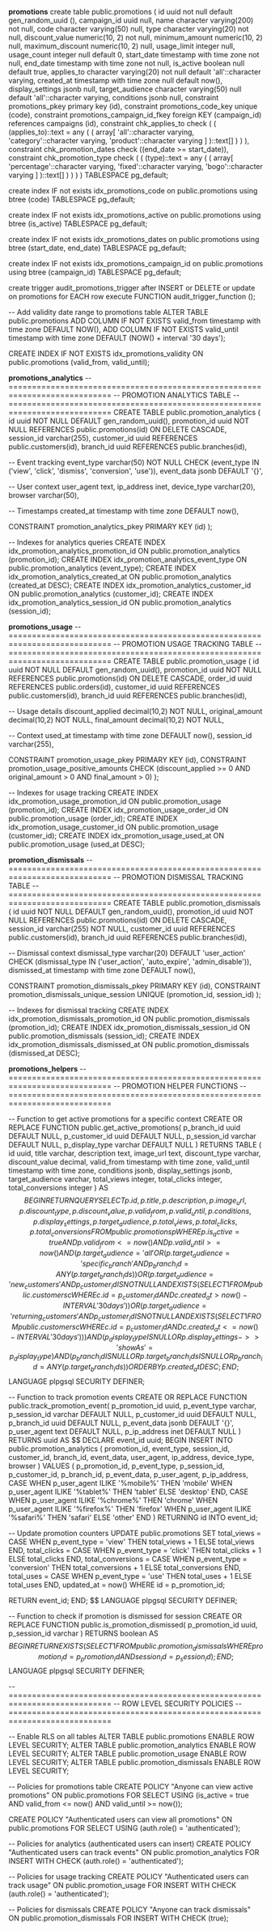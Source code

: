 **promotions**
create table public.promotions (
  id uuid not null default gen_random_uuid (),
  campaign_id uuid null,
  name character varying(200) not null,
  code character varying(50) null,
  type character varying(20) not null,
  discount_value numeric(10, 2) not null,
  minimum_amount numeric(10, 2) null,
  maximum_discount numeric(10, 2) null,
  usage_limit integer null,
  usage_count integer null default 0,
  start_date timestamp with time zone not null,
  end_date timestamp with time zone not null,
  is_active boolean null default true,
  applies_to character varying(20) not null default 'all'::character varying,
  created_at timestamp with time zone null default now(),
  display_settings jsonb null,
  target_audience character varying(50) null default 'all'::character varying,
  conditions jsonb null,
  constraint promotions_pkey primary key (id),
  constraint promotions_code_key unique (code),
  constraint promotions_campaign_id_fkey foreign KEY (campaign_id) references campaigns (id),
  constraint chk_applies_to check (
    (
      (applies_to)::text = any (
        (
          array[
            'all'::character varying,
            'category'::character varying,
            'product'::character varying
          ]
        )::text[]
      )
    )
  ),
  constraint chk_promotion_dates check ((end_date >= start_date)),
  constraint chk_promotion_type check (
    (
      (type)::text = any (
        (
          array[
            'percentage'::character varying,
            'fixed'::character varying,
            'bogo'::character varying
          ]
        )::text[]
      )
    )
  )
) TABLESPACE pg_default;

create index IF not exists idx_promotions_code on public.promotions using btree (code) TABLESPACE pg_default;

create index IF not exists idx_promotions_active on public.promotions using btree (is_active) TABLESPACE pg_default;

create index IF not exists idx_promotions_dates on public.promotions using btree (start_date, end_date) TABLESPACE pg_default;

create index IF not exists idx_promotions_campaign_id on public.promotions using btree (campaign_id) TABLESPACE pg_default;

create trigger audit_promotions_trigger
after INSERT
or DELETE
or
update on promotions for EACH row
execute FUNCTION audit_trigger_function ();

-- Add validity date range to promotions table
ALTER TABLE public.promotions
ADD COLUMN IF NOT EXISTS valid_from timestamp with time zone DEFAULT NOW(),
ADD COLUMN IF NOT EXISTS valid_until timestamp with time zone DEFAULT (NOW() + interval '30 days');

CREATE INDEX IF NOT EXISTS idx_promotions_validity
ON public.promotions (valid_from, valid_until);

**promotions_analytics**
-- ============================================================================
-- PROMOTION ANALYTICS TABLE
-- ============================================================================
CREATE TABLE public.promotion_analytics (
  id uuid NOT NULL DEFAULT gen_random_uuid(),
  promotion_id uuid NOT NULL REFERENCES public.promotions(id) ON DELETE CASCADE,
  session_id varchar(255),
  customer_id uuid REFERENCES public.customers(id),
  branch_id uuid REFERENCES public.branches(id),
  
  -- Event tracking
  event_type varchar(50) NOT NULL CHECK (event_type IN ('view', 'click', 'dismiss', 'conversion', 'use')),
  event_data jsonb DEFAULT '{}',
  
  -- User context
  user_agent text,
  ip_address inet,
  device_type varchar(20),
  browser varchar(50),
  
  -- Timestamps
  created_at timestamp with time zone DEFAULT now(),
  
  CONSTRAINT promotion_analytics_pkey PRIMARY KEY (id)
);

-- Indexes for analytics queries
CREATE INDEX idx_promotion_analytics_promotion_id ON public.promotion_analytics (promotion_id);
CREATE INDEX idx_promotion_analytics_event_type ON public.promotion_analytics (event_type);
CREATE INDEX idx_promotion_analytics_created_at ON public.promotion_analytics (created_at DESC);
CREATE INDEX idx_promotion_analytics_customer_id ON public.promotion_analytics (customer_id);
CREATE INDEX idx_promotion_analytics_session_id ON public.promotion_analytics (session_id);

**promotions_usage**
-- ============================================================================
-- PROMOTION USAGE TRACKING TABLE
-- ============================================================================
CREATE TABLE public.promotion_usage (
  id uuid NOT NULL DEFAULT gen_random_uuid(),
  promotion_id uuid NOT NULL REFERENCES public.promotions(id) ON DELETE CASCADE,
  order_id uuid REFERENCES public.orders(id),
  customer_id uuid REFERENCES public.customers(id),
  branch_id uuid REFERENCES public.branches(id),
  
  -- Usage details
  discount_applied decimal(10,2) NOT NULL,
  original_amount decimal(10,2) NOT NULL,
  final_amount decimal(10,2) NOT NULL,
  
  -- Context
  used_at timestamp with time zone DEFAULT now(),
  session_id varchar(255),
  
  CONSTRAINT promotion_usage_pkey PRIMARY KEY (id),
  CONSTRAINT promotion_usage_positive_amounts CHECK (discount_applied >= 0 AND original_amount > 0 AND final_amount > 0)
);

-- Indexes for usage tracking
CREATE INDEX idx_promotion_usage_promotion_id ON public.promotion_usage (promotion_id);
CREATE INDEX idx_promotion_usage_order_id ON public.promotion_usage (order_id);
CREATE INDEX idx_promotion_usage_customer_id ON public.promotion_usage (customer_id);
CREATE INDEX idx_promotion_usage_used_at ON public.promotion_usage (used_at DESC);

**promotion_dismissals**
-- ============================================================================
-- PROMOTION DISMISSAL TRACKING TABLE
-- ============================================================================
CREATE TABLE public.promotion_dismissals (
  id uuid NOT NULL DEFAULT gen_random_uuid(),
  promotion_id uuid NOT NULL REFERENCES public.promotions(id) ON DELETE CASCADE,
  session_id varchar(255) NOT NULL,
  customer_id uuid REFERENCES public.customers(id),
  branch_id uuid REFERENCES public.branches(id),
  
  -- Dismissal context
  dismissal_type varchar(20) DEFAULT 'user_action' CHECK (dismissal_type IN ('user_action', 'auto_expire', 'admin_disable')),
  dismissed_at timestamp with time zone DEFAULT now(),
  
  CONSTRAINT promotion_dismissals_pkey PRIMARY KEY (id),
  CONSTRAINT promotion_dismissals_unique_session UNIQUE (promotion_id, session_id)
);

-- Indexes for dismissal tracking
CREATE INDEX idx_promotion_dismissals_promotion_id ON public.promotion_dismissals (promotion_id);
CREATE INDEX idx_promotion_dismissals_session_id ON public.promotion_dismissals (session_id);
CREATE INDEX idx_promotion_dismissals_dismissed_at ON public.promotion_dismissals (dismissed_at DESC);




**promotions_helpers**
-- ============================================================================
-- PROMOTION HELPER FUNCTIONS
-- ============================================================================

-- Function to get active promotions for a specific context
CREATE OR REPLACE FUNCTION public.get_active_promotions(
  p_branch_id uuid DEFAULT NULL,
  p_customer_id uuid DEFAULT NULL,
  p_session_id varchar DEFAULT NULL,
  p_display_type varchar DEFAULT NULL
)
RETURNS TABLE (
  id uuid,
  title varchar,
  description text,
  image_url text,
  discount_type varchar,
  discount_value decimal,
  valid_from timestamp with time zone,
  valid_until timestamp with time zone,
  conditions jsonb,
  display_settings jsonb,
  target_audience varchar,
  total_views integer,
  total_clicks integer,
  total_conversions integer
) AS $$
BEGIN
  RETURN QUERY
  SELECT 
    p.id,
    p.title,
    p.description,
    p.image_url,
    p.discount_type,
    p.discount_value,
    p.valid_from,
    p.valid_until,
    p.conditions,
    p.display_settings,
    p.target_audience,
    p.total_views,
    p.total_clicks,
    p.total_conversions
  FROM public.promotions p
  WHERE 
    p.is_active = true
    AND p.valid_from <= now()
    AND p.valid_until >= now()
    AND (
      p.target_audience = 'all' OR
      (p.target_audience = 'specific_branch' AND p_branch_id = ANY(p.target_branch_ids)) OR
      (p.target_audience = 'new_customers' AND p_customer_id IS NOT NULL AND 
       EXISTS (SELECT 1 FROM public.customers c WHERE c.id = p_customer_id AND c.created_at > now() - INTERVAL '30 days')) OR
      (p.target_audience = 'returning_customers' AND p_customer_id IS NOT NULL AND 
       EXISTS (SELECT 1 FROM public.customers c WHERE c.id = p_customer_id AND c.created_at <= now() - INTERVAL '30 days'))
    )
    AND (p_display_type IS NULL OR p.display_settings->>'showAs' = p_display_type)
    AND (p_branch_id IS NULL OR p.target_branch_ids IS NULL OR p_branch_id = ANY(p.target_branch_ids))
  ORDER BY p.created_at DESC;
END;
$$ LANGUAGE plpgsql SECURITY DEFINER;

-- Function to track promotion events
CREATE OR REPLACE FUNCTION public.track_promotion_event(
  p_promotion_id uuid,
  p_event_type varchar,
  p_session_id varchar DEFAULT NULL,
  p_customer_id uuid DEFAULT NULL,
  p_branch_id uuid DEFAULT NULL,
  p_event_data jsonb DEFAULT '{}',
  p_user_agent text DEFAULT NULL,
  p_ip_address inet DEFAULT NULL
)
RETURNS uuid AS $$
DECLARE
  event_id uuid;
BEGIN
  INSERT INTO public.promotion_analytics (
    promotion_id, event_type, session_id, customer_id, branch_id,
    event_data, user_agent, ip_address, device_type, browser
  ) VALUES (
    p_promotion_id, p_event_type, p_session_id, p_customer_id, p_branch_id,
    p_event_data, p_user_agent, p_ip_address,
    CASE 
      WHEN p_user_agent ILIKE '%mobile%' THEN 'mobile'
      WHEN p_user_agent ILIKE '%tablet%' THEN 'tablet'
      ELSE 'desktop'
    END,
    CASE 
      WHEN p_user_agent ILIKE '%chrome%' THEN 'chrome'
      WHEN p_user_agent ILIKE '%firefox%' THEN 'firefox'
      WHEN p_user_agent ILIKE '%safari%' THEN 'safari'
      ELSE 'other'
    END
  ) RETURNING id INTO event_id;
  
  -- Update promotion counters
  UPDATE public.promotions 
  SET 
    total_views = CASE WHEN p_event_type = 'view' THEN total_views + 1 ELSE total_views END,
    total_clicks = CASE WHEN p_event_type = 'click' THEN total_clicks + 1 ELSE total_clicks END,
    total_conversions = CASE WHEN p_event_type = 'conversion' THEN total_conversions + 1 ELSE total_conversions END,
    total_uses = CASE WHEN p_event_type = 'use' THEN total_uses + 1 ELSE total_uses END,
    updated_at = now()
  WHERE id = p_promotion_id;
  
  RETURN event_id;
END;
$$ LANGUAGE plpgsql SECURITY DEFINER;

-- Function to check if promotion is dismissed for session
CREATE OR REPLACE FUNCTION public.is_promotion_dismissed(
  p_promotion_id uuid,
  p_session_id varchar
)
RETURNS boolean AS $$
BEGIN
  RETURN EXISTS (
    SELECT 1 FROM public.promotion_dismissals 
    WHERE promotion_id = p_promotion_id AND session_id = p_session_id
  );
END;
$$ LANGUAGE plpgsql SECURITY DEFINER;


-- ============================================================================
-- ROW LEVEL SECURITY POLICIES
-- ============================================================================

-- Enable RLS on all tables
ALTER TABLE public.promotions ENABLE ROW LEVEL SECURITY;
ALTER TABLE public.promotion_analytics ENABLE ROW LEVEL SECURITY;
ALTER TABLE public.promotion_usage ENABLE ROW LEVEL SECURITY;
ALTER TABLE public.promotion_dismissals ENABLE ROW LEVEL SECURITY;

-- Policies for promotions table
CREATE POLICY "Anyone can view active promotions" ON public.promotions
  FOR SELECT USING (is_active = true AND valid_from <= now() AND valid_until >= now());

CREATE POLICY "Authenticated users can view all promotions" ON public.promotions
  FOR SELECT USING (auth.role() = 'authenticated');

-- Policies for analytics (authenticated users can insert)
CREATE POLICY "Authenticated users can track events" ON public.promotion_analytics
  FOR INSERT WITH CHECK (auth.role() = 'authenticated');

-- Policies for usage tracking
CREATE POLICY "Authenticated users can track usage" ON public.promotion_usage
  FOR INSERT WITH CHECK (auth.role() = 'authenticated');

-- Policies for dismissals
CREATE POLICY "Anyone can track dismissals" ON public.promotion_dismissals
  FOR INSERT WITH CHECK (true);
